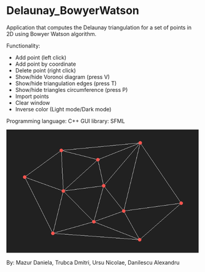 # Delaunay_BowyerWatson

Application that computes the Delaunay triangulation for a set of points in 2D using Bowyer Watson algorithm.

Functionality:
-	Add point (left click)
-	Add point by coordinate
-	Delete point (right click)
-	Show/hide Voronoi diagram (press V)
-	Show/hide triangulation edges (press T)
-	Show/hide triangles circumference (press P)
-	Import points
-	Clear window
-	Inverse color (Light mode/Dark mode)

Programming language: C++
GUI library: SFML

![](images/b2t.png)

By:
Mazur Daniela,
Trubca Dmitri,
Ursu Nicolae,
Danilescu Alexandru
